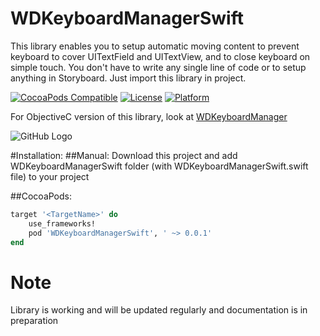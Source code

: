 # WDKeyboardManagerSwift
This library enables you to setup automatic moving content to prevent keyboard to cover UITextField and UITextView, and to close keyboard on simple touch. You don't have to write any single line of code or to setup anything in Storyboard. Just import this library in project.

[![CocoaPods Compatible](https://img.shields.io/cocoapods/v/WDKeyboardManagerSwift.svg)](http://cocoapods.org/pods/WDKeyboardManagerSwift)
[![License](https://img.shields.io/cocoapods/l/WDKeyboardManagerSwift.svg?style=flat)](http://cocoapods.org/pods/WDKeyboardManagerSwift)
[![Platform](https://img.shields.io/cocoapods/p/WDKeyboardManagerSwift.svg?style=flat)](http://cocoapods.org/pods/WDKeyboardManagerSwift)

For ObjectiveC version of this library, look at [WDKeyboardManager](https://github.com/VladimirDinic/WDKeyboardManager)

![GitHub Logo](https://github.com/VladimirDinic/WDKeyboardManager/blob/master/Docs/WDKeyboardManager.gif)

#Installation:
##Manual:
Download this project and add WDKeyboardManagerSwift folder (with WDKeyboardManagerSwift.swift file) to your project

##CocoaPods:
```Ruby
target '<TargetName>' do
    use_frameworks!
    pod 'WDKeyboardManagerSwift', ' ~> 0.0.1'
end
```

# Note
Library is working and will be updated regularly and documentation is in preparation
